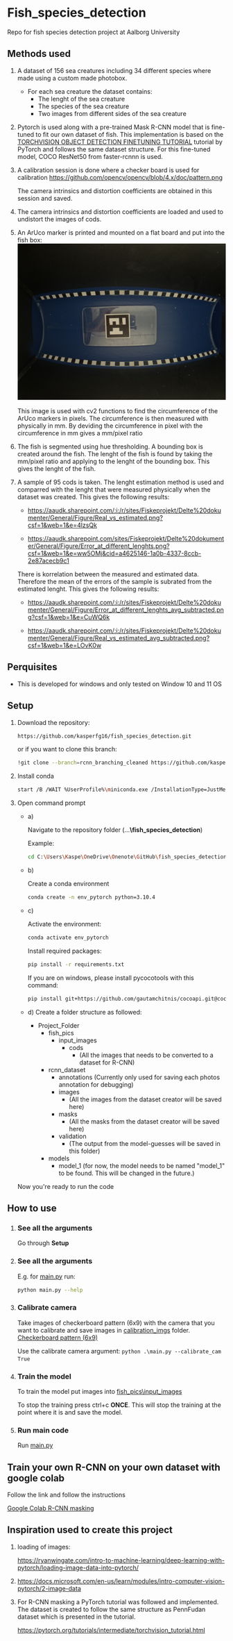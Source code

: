 # Fish_species_detection

Repo for fish species detection project at Aalborg University

## Methods used

1.
    A dataset of 156 sea creatures including 34 different species where made using a custom made photobox.
    - For each sea creature the dataset contains:
        - The lenght of the sea creature
        - The species of the sea creature
        - Two images from different sides of the sea creature

2.
    Pytorch is used along with a pre-trained Mask R-CNN model that is fine-tuned to fit our own dataset of fish. This implementation is based on the [TORCHVISION OBJECT DETECTION FINETUNING TUTORIAL](https://pytorch.org/tutorials/intermediate/torchvision_tutorial.html#torchvision-object-detection-finetuning-tutorial) tutorial by PyTorch and follows the same dataset structure. For this fine-tuned model, COCO ResNet50 from faster-rcnnn is used.

3.
    A calibration session is done where a checker board is used for calibration <https://github.com/opencv/opencv/blob/4.x/doc/pattern.png>

    The camera intrinsics and distortion coefficients are obtained in this session and saved.

4.
    The camera intrinsics and distortion coefficients are loaded and used to undistort the images of cods.

5.
    An ArUco marker is printed and mounted on a flat board and put into the fish box: ![ArUco in box](arUco_in_box.JPG)

    This image is used with cv2 functions to find the circumference of the ArUco markers in pixels. The circumference is then measured with physically in mm. By deviding the circumference in pixel with the circumference in mm gives a mm/pixel ratio

6.
    The fish is segmented using hue thresholding. A bounding box is created around the fish. The lenght of the fish is found by taking the mm/pixel ratio and applying to the lenght of the bounding box. This gives the lenght of the fish.

7.
    A sample of 95 cods is taken. The lenght estimation method is used and comparred with the lenght that were measured physically when the dataset was created. This gives the following results:

    - <https://aaudk.sharepoint.com/:i:/r/sites/Fiskeprojekt/Delte%20dokumenter/General/Figure/Real_vs_estimated.png?csf=1&web=1&e=4lzsQk>

    - <https://aaudk.sharepoint.com/sites/Fiskeprojekt/Delte%20dokumenter/General/Figure/Error_at_different_lenghts.png?csf=1&web=1&e=ww5OMj&cid=a4625146-1a0b-4337-8ccb-2e87acecb9c1>

    There is korrelation between the measured and estimated data. Therefore the mean of the errors of the sample is subrated from the estimated lenght. This gives the following results:

    - <https://aaudk.sharepoint.com/:i:/r/sites/Fiskeprojekt/Delte%20dokumenter/General/Figure/Error_at_different_lenghts_avg_subtracted.png?csf=1&web=1&e=CuWQ6k>

    - <https://aaudk.sharepoint.com/:i:/r/sites/Fiskeprojekt/Delte%20dokumenter/General/Figure/Real_vs_estimated_avg_subtracted.png?csf=1&web=1&e=LOvK0w>


## Perquisites

- This is developed for windows and only tested on Window 10 and 11 OS

## Setup

1. Download the repository:

    ``` bash
    https://github.com/kasperfg16/fish_species_detection.git
    ```

    or if you want to clone this branch:

    ``` bash
    !git clone --branch=rcnn_branching_cleaned https://github.com/kasperfg16/fish_species_detection.git
    ```

2. Install conda

    ``` bash
    start /B /WAIT %UserProfile%\miniconda.exe /InstallationType=JustMe /AddToPath=0 /RegisterPython=0 /S /D=%UserProfile%\miniconda3
    ```

3. Open command prompt

    - a)

        Navigate to the repository folder (...**\fish_species_detection**)

        Example:

        ``` bash
        cd C:\Users\Kaspe\OneDrive\Onenote\GitHub\fish_species_detection
        ```

    - b)

        Create a conda environment

        ``` bash
        conda create -n env_pytorch python=3.10.4
        ```

    - c)

        Activate the environment:

        ``` bash
        conda activate env_pytorch
        ```

        Install required packages:

        ``` bash
        pip install -r requirements.txt
        ```

        If you are on windows, please install pycocotools with this command:

        ``` bash
        pip install git+https://github.com/gautamchitnis/cocoapi.git@cocodataset-master#subdirectory=PythonAPI
        ```

    - d)
         Create a folder structure as followed:

        - Project_Folder
            - fish_pics
                - input_images
                    - cods
                        - (All the images that needs to be converted to a dataset for R-CNN)
            - rcnn_dataset
                - annotations (Currently only used for saving each photos annotation for debugging)
                - images
                    - (All the images from the dataset creator will be saved here)
                - masks
                    - (All the masks from the dataset creator will be saved here)
                - validation
                    - (The output from the model-guesses will be saved in this folder)
            - models
                - model_1 (for now, the model needs to be named "model_1" to be found. This will be changed in the future.)

    Now you're ready to run the code

## How to use

1. ### See all the arguments

    Go through **Setup**

2. ### See all the arguments

    E.g. for [main.py](main.py) run:

    ``` bash
    python main.py --help
    ```

3. ### Calibrate camera

    Take images of checkerboard pattern (6x9) with the camera that you want to calibrate and save images in [calibration_imgs](calibration_imgs) folder. [Checkerboard pattern (6x9)](https://github.com/opencv/opencv/blob/4.x/doc/pattern.png)

    Use the calibrate camera argument: `python .\main.py --calibrate_cam True`

4. ### Train the model

    To train the model put images into [fish_pics\input_images](fish_pics\input_images)

    To stop the training press ctrl+c **ONCE**. This will stop the training at the point where it is and save the model.

6. ### Run main code

    Run [main.py](main.py)


## Train your own R-CNN on your own dataset with google colab

Follow the link and follow the instructions

[Google Colab R-CNN masking](https://colab.research.google.com/drive/1oxojIhiJwssvCTv5AOTZ3y7nDfHh2IfN?usp=sharing)

## Inspiration used to create this project

1. loading of images:

    <https://ryanwingate.com/intro-to-machine-learning/deep-learning-with-pytorch/loading-image-data-into-pytorch/>

2. <https://docs.microsoft.com/en-us/learn/modules/intro-computer-vision-pytorch/2-image-data>

4. For R-CNN masking a PyTorch tutorial was followed and implemented. The dataset is created to follow the same structure as PennFudan dataset which is presented in the tutorial.

    <https://pytorch.org/tutorials/intermediate/torchvision_tutorial.html>

